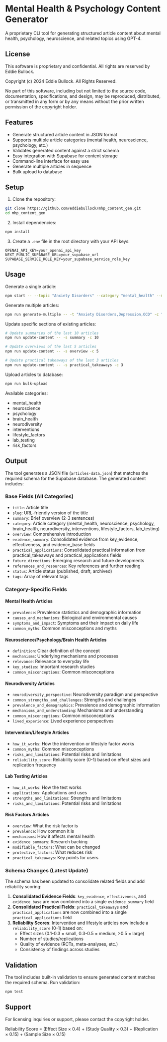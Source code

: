 # Mental Health & Psychology Content Generator

A proprietary CLI tool for generating structured article content about mental health, psychology, neuroscience, and related topics using GPT-4.

## License

This software is proprietary and confidential. All rights are reserved by Eddie Bullock.

Copyright (c) 2024 Eddie Bullock. All Rights Reserved.

No part of this software, including but not limited to the source code, documentation, 
specifications, and design, may be reproduced, distributed, or transmitted in any form 
or by any means without the prior written permission of the copyright holder.

## Features

- Generate structured article content in JSON format
- Supports multiple article categories (mental health, neuroscience, psychology, etc.)
- Validates generated content against a strict schema
- Easy integration with Supabase for content storage
- Command-line interface for easy use
- Generate multiple articles in sequence
- Bulk upload to database

## Setup

1. Clone the repository:
```bash
git clone https://github.com/eddiebullock/mhp_content_gen.git
cd mhp_content_gen
```

2. Install dependencies:
```bash
npm install
```

3. Create a `.env` file in the root directory with your API keys:
```
OPENAI_API_KEY=your_openai_api_key
NEXT_PUBLIC_SUPABASE_URL=your_supabase_url
SUPABASE_SERVICE_ROLE_KEY=your_supabase_service_role_key
```

## Usage

Generate a single article:
```bash
npm start -- --topic "Anxiety Disorders" --category "mental_health" --model "gpt-4o-mini"
```

Generate multiple articles:
```bash
npm run generate-multiple -- -t "Anxiety Disorders,Depression,OCD" -c "mental_health" -m "gpt-4o-mini"
```

Update specific sections of existing articles:
```bash
# Update summaries of the last 10 articles
npm run update-content -- -s summary -c 10

# Update overviews of the last 5 articles
npm run update-content -- -s overview -c 5

# Update practical takeaways of the last 3 articles
npm run update-content -- -s practical_takeaways -c 3
```

Upload articles to database:
```bash
npm run bulk-upload
```

Available categories:
- mental_health
- neuroscience
- psychology
- brain_health
- neurodiversity
- interventions
- lifestyle_factors
- lab_testing
- risk_factors

## Output

The tool generates a JSON file (`articles-data.json`) that matches the required schema for the Supabase database. The generated content includes:

### Base Fields (All Categories)
- `title`: Article title
- `slug`: URL-friendly version of the title
- `summary`: Brief overview (2-3 sentences)
- `category`: Article category (mental_health, neuroscience, psychology, brain_health, neurodiversity, interventions, lifestyle_factors, lab_testing)
- `overview`: Comprehensive introduction
- `evidence_summary`: Consolidated evidence from key_evidence, effectiveness, and evidence_base fields
- `practical_applications`: Consolidated practical information from practical_takeaways and practical_applications fields
- `future_directions`: Emerging research and future developments
- `references_and_resources`: Key references and further reading
- `status`: Article status (published, draft, archived)
- `tags`: Array of relevant tags

### Category-Specific Fields

#### Mental Health Articles
- `prevalence`: Prevalence statistics and demographic information
- `causes_and_mechanisms`: Biological and environmental causes
- `symptoms_and_impact`: Symptoms and their impact on daily life
- `common_myths`: Common misconceptions and myths

#### Neuroscience/Psychology/Brain Health Articles
- `definition`: Clear definition of the concept
- `mechanisms`: Underlying mechanisms and processes
- `relevance`: Relevance to everyday life
- `key_studies`: Important research studies
- `common_misconceptions`: Common misconceptions

#### Neurodiversity Articles
- `neurodiversity_perspective`: Neurodiversity paradigm and perspective
- `common_strengths_and_challenges`: Strengths and challenges
- `prevalence_and_demographics`: Prevalence and demographic information
- `mechanisms_and_understanding`: Mechanisms and understanding
- `common_misconceptions`: Common misconceptions
- `lived_experience`: Lived experience perspectives

#### Intervention/Lifestyle Articles
- `how_it_works`: How the intervention or lifestyle factor works
- `common_myths`: Common misconceptions
- `risks_and_limitations`: Potential risks and limitations
- `reliability_score`: Reliability score (0-1) based on effect sizes and replication frequency

#### Lab Testing Articles
- `how_it_works`: How the test works
- `applications`: Applications and uses
- `strengths_and_limitations`: Strengths and limitations
- `risks_and_limitations`: Potential risks and limitations

#### Risk Factors Articles
- `overview`: What the risk factor is
- `prevalence`: How common it is
- `mechanisms`: How it affects mental health
- `evidence_summary`: Research backing
- `modifiable_factors`: What can be changed
- `protective_factors`: What reduces risk
- `practical_takeaways`: Key points for users

### Schema Changes (Latest Update)

The schema has been updated to consolidate related fields and add reliability scoring:

1. **Consolidated Evidence Fields**: `key_evidence`, `effectiveness`, and `evidence_base` are now combined into a single `evidence_summary` field
2. **Consolidated Practical Fields**: `practical_takeaways` and `practical_applications` are now combined into a single `practical_applications` field
3. **Reliability Scores**: Intervention and lifestyle articles now include a `reliability_score` (0-1) based on:
   - Effect sizes (0.1-0.3 = small, 0.3-0.5 = medium, >0.5 = large)
   - Number of studies/replications
   - Quality of evidence (RCTs, meta-analyses, etc.)
   - Consistency of findings across studies

## Validation

The tool includes built-in validation to ensure generated content matches the required schema. Run validation:

```bash
npm test
```

## Support

For licensing inquiries or support, please contact the copyright holder.

Reliability Score = (Effect Size × 0.4) + (Study Quality × 0.3) + (Replication × 0.15) + (Sample Size × 0.15)


